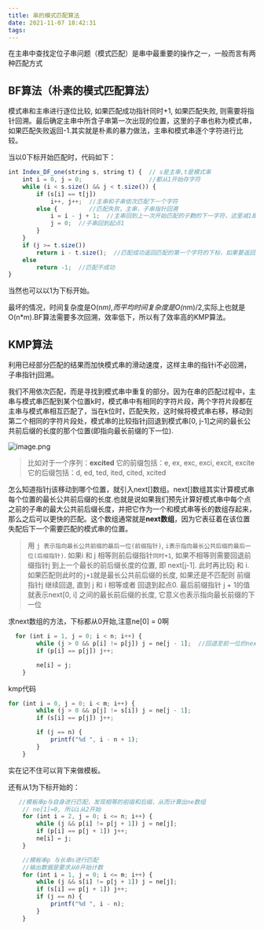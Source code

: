 ```yaml
---
title: 串的模式匹配算法
date: 2021-11-07 18:42:31
tags:
---
```

在主串中查找定位子串问题（模式匹配）是串中最重要的操作之一，一般而言有两种匹配方式
## BF算法（朴素的模式匹配算法）

模式串和主串进行逐位比较, 如果匹配成功指针同时+1, 如果匹配失败, 则需要将指针回溯。最后确定主串中所含子串第一次出现的位置，这里的子串也称为模式串，如果匹配失败返回-1.其实就是朴素的暴力做法，主串和模式串逐个字符进行比较。 

当以0下标开始匹配时，代码如下：
```js
int Index_DF_one(string s, string t) {  // s是主串,t是模式串
    int i = 0, j = 0;                   //都从1开始存字符
    while (i < s.size() && j < t.size()) {
        if (s[i] == t[j])
            i++, j++;  //主串和子串依次匹配下一个字符
        else {         //匹配失败，主串，子串指针回溯
            i = i - j + 1;  //主串回到上一次开始匹配的子覅的下一字符，这里减1即可
            j = 0;  //子串回到起点1
        }
    }
    if (j >= t.size())
        return i - t.size();  //匹配成功返回匹配的第一个字符的下标，如果要返回具体位置就+1.
    else
        return -1;  //匹配不成功 
}
```
当然也可以以1为下标开始。  

最坏的情况，时间复杂度是O(n*m),而平均时间复杂度是O(n*m)/2,实际上也就是O(n*m).BF算法需要多次回溯，效率低下，所以有了效率高的KMP算法。  
## KMP算法
利用已经部分匹配的结果而加快模式串的滑动速度，这样主串的指针i不必回溯，子串指针j回溯。  

我们不用依次匹配，而是寻找到模式串中重复的部分。因为在串的匹配过程中，主串与模式串匹配到某个位置k时，模式串中有相同的字符片段，两个字符片段都在主串与模式串相互匹配了，当在k位时，匹配失败，这时候将模式串右移，移动到第二个相同的字符片段处，模式串的比较指针j回退到模式串[0, j-1]之间的最长公共前后缀的长度的那个位置(即指向最长前缀的下一位).

![image.png](https://p9-juejin.byteimg.com/tos-cn-i-k3u1fbpfcp/38c327500818454d861e96d35a7fcfde~tplv-k3u1fbpfcp-watermark.image?)


> 比如对于一个序列：**excited**
> 它的前缀包括：e, ex, exc, exci, excit, excite
> 它的后缀包括：d, ed, ted, ited, cited, xcited

怎么知道指针j该移动到哪个位置，就引入next[]数组。next[]数组其实计算模式串每个位置的最长公共前后缀的长度.也就是说如果我们预先计算好模式串中每个点之前的子串的最大公共前后缀长度，并把它作为一个和模式串等长的数组存起来，那么之后可以更快的匹配。这个数组通常就是**next数组**，因为它表征着在该位置失配后下一个需要匹配的模式串的位置。

> 用 `j 表示指向最长公共前缀的最后一位(前缀指针)`, `i表示指向最长公共后缀的最后一位(后缀指针)`. 如果i 和 j 相等则前后缀指针`同时+1`, 如果不相等则需要回退前缀指针j 到上一个最长的前后缀长度的位置, 即 next[j-1]. 此时再比较j 和 i. 如果匹配则此时的`j+1`就是最长公共前后缀的长度, 如果还是不匹配则 前缀指针j 继续回退, 直到 j 和 i 相等或者 回退到起点0. 最后前缀指针 j + 1的值就表示next[0, i] 之间的最长前后缀的长度, 它意义也表示指向最长前缀的下一位
> 

求next数组的方法，下标都从0开始,注意ne[0] = 0啊
```js
  for (int i = 1, j = 0; i < n; i++) {
        while (j > 0 && p[i] != p[j]) j = ne[j - 1];  //回退至前一位的next位置
        if (p[i] == p[j]) j++;

        ne[i] = j;
    }
```
kmp代码

```js
for (int i = 0, j = 0; i < m; i++) {
        while (j > 0 && p[j] != s[i]) j = ne[j - 1];
        if (s[i] == p[j]) j++;

        if (j == n) {
            printf("%d ", i - n + 1);
        }
    }
```
实在记不住可以背下来做模板。  

还有从1为下标开始的：

```js
   //模板串p与自身进行匹配，发现相等的前缀和后缀，从而计算出ne数组
    // ne[1]=0, 所以i从2开始
    for (int i = 2, j = 0; i <= n; i++) {
        while (j && p[i] != p[j + 1]) j = ne[j];
        if (p[i] == p[j + 1]) j++;
        ne[i] = j;
    }

    //模板串p 与长串s进行匹配
    //输出数据是要求从0开始计数
    for (int i = 1, j = 0; i <= m; i++) {
        while (j && s[i] != p[j + 1]) j = ne[j];
        if (s[i] == p[j + 1]) j++;
        if (j == n) {
            printf("%d ", i - n);
        }
    }
```